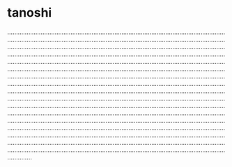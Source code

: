 # tanoshi
..........................................................................................................................................................................................................................................................................................................................................................................................................................................................................................................................................................................................................................................................................................................................................................................................................................................................................................................................................................................................................................................................................................................................................................................................................................................................................................................................................................................................................................................................................................................................................................................................................................................................................................................................................................................................................................................................................................................................................................................................................................................................................................................................................................................................................